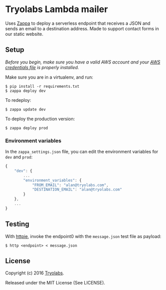 # Tryolabs Lambda mailer

Uses [Zappa](https://github.com/Miserlou/Zappa) to deploy a serverless endpoint that receives a JSON and sends an email to a destination address. Made to support contact forms in our static website.

## Setup

_Before you begin, make sure you have a valid AWS account and your [AWS credentials file](https://blogs.aws.amazon.com/security/post/Tx3D6U6WSFGOK2H/A-New-and-Standardized-Way-to-Manage-Credentials-in-the-AWS-SDKs) is properly installed._

Make sure you are in a virtualenv, and run:

```
$ pip install -r requirements.txt
$ zappa deploy dev
```

To redeploy:

    $ zappa update dev

To deploy the production version:

    $ zappa deploy prod


### Environment variables
In the `zappa_settings.json` file, you can edit the environment variables for `dev` and `prod`:

```javascript
{
    "dev": {
        ...
        "environment_variables": {
            "FROM_EMAIL": "alan@tryolabs.com",
            "DESTINATION_EMAIL": "alan@tryolabs.com"
        }
    },
    ...
}
```

## Testing

With [httpie](https://httpie.org/), invoke the endpoint0 with the `message.json` test file as payload:

    $ http <endpoint> < message.json


## License

Copyright (c) 2016 [Tryolabs](https://tryolabs.com).

Released under the MIT License (See LICENSE).
